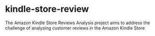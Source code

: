 # kindle-store-review
The Amazon Kindle Store Reviews Analysis project aims to address the challenge of analysing customer reviews in the Amazon Kindle Store
